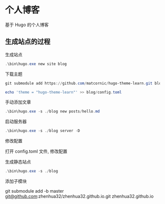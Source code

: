 # 个人博客

基于 Hugo 的个人博客

## 生成站点的过程

生成站点

```powershell
.\bin\hugo.exe new site blog
```

下载主题

```powershell
git submodule add https://github.com/matcornic/hugo-theme-learn.git blog/themes/hugo-theme-learn

echo 'theme = "hugo-theme-learn"' >> blog/config.toml
```

手动添加文章

```powershell
.\bin\hugo.exe -s ./blog new posts/hello.md
```

启动服务器

```powershell
.\bin\hugo.exe -s ./blog server -D
```

修改配置

打开 config.toml 文件, 修改配置

生成静态站点

```powershell
.\bin\hugo.exe -s ./blog
```

添加子模块

git submodule add -b master git@github.com:zhenhua32/zhenhua32.github.io.git zhenhua32.github.io
